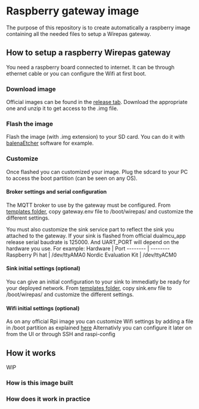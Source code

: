 # Raspberry gateway image
 
The purpose of this repository is to create automatically a raspberry image containing all the needed files to setup a Wirepas gateway.

## How to setup a raspberry Wirepas gateway

You need a raspberry board connected to internet. It can be through ethernet cable or you can configure the Wifi at first boot.

### Download image

Official images can be found in the [release tab](https://github.com/wirepas/raspberry-gateway-image/releases).
Download the appropriate one and unzip it to get access to the .img file.

### Flash the image

Flash the image (with .img extension) to your SD card. You can do it with [balenaEtcher](https://www.balena.io/etcher/) software for example.

### Customize

Once flashed you can customized your image.
Plug the sdcard to your PC to access the boot partition (can be seen on any OS).

#### Broker settings and serial configuration

The MQTT broker to use by the gateway must be configured.
From [templates folder](templates), copy gateway.env file to /boot/wirepas/ and customize the different settings.

You must also customize the sink service part to reflect the sink you attached to the gateway.
If your sink is flashed from official dualmcu_app release serial baudrate is 125000.
And UART_PORT will depend on the hardware you use.
For example:
Hardware | Port
-------- | --------
Raspberry Pi hat | /dev/ttyAMA0
Nordic Evaluation Kit | /dev/ttyACM0


#### Sink initial settings (optional)
You can give an initial configuration to your sink to immediatly be ready for your deployed network.
From [templates folder](templates), copy sink.env file to /boot/wirepas/ and customize the different settings.

#### Wifi initial settings (optional)
As on any official Rpi image you can customize Wifi settings by adding a file in /boot partition as explained [here](https://www.raspberrypi.org/documentation/configuration/wireless/headless.md)
Alternativly you can configure it later on from the UI or through SSH and raspi-config

## How it works
WIP
### How is this image built
### How does it work in practice
